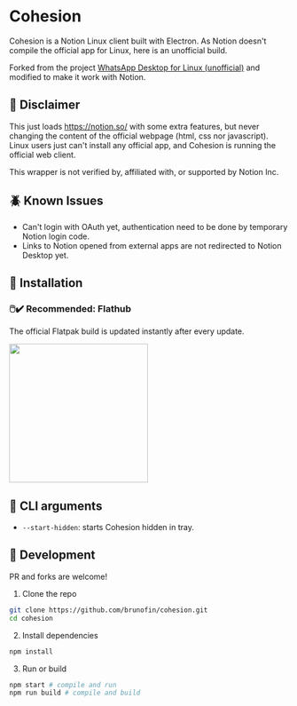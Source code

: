 # Cohesion
Cohesion is a Notion Linux client built with Electron. As Notion doesn't compile the official app for Linux, here is an unofficial build.

Forked from the project [WhatsApp Desktop for Linux (unofficial)](https://github.com/mimbrero/whatsapp-desktop-linux) and modified to make it work with Notion.

## 📜 Disclaimer
This just loads https://notion.so/ with some extra features, but never changing the content of the official webpage (html, css nor javascript). Linux users just can't install any official app, and Cohesion is running the official web client.

This wrapper is not verified by, affiliated with, or supported by Notion Inc.

## 🪲 Known Issues
- Can't login with OAuth yet, authentication need to be done by temporary Notion login code.
- Links to Notion opened from external apps are not redirected to Notion Desktop yet.

## 💾 Installation
### 🖱️✔️ Recommended: Flathub
The official Flatpak build is updated instantly after every update.

<a href="https://flathub.org/apps/details/io.github.brunofin.Cohesion"><img src="https://flathub.org/assets/badges/flathub-badge-en.png" width="250"></a>

## :hammer: CLI arguments
- `--start-hidden`: starts Cohesion hidden in tray.

## :construction: Development
PR and forks are welcome!

1. Clone the repo
```bash
git clone https://github.com/brunofin/cohesion.git
cd cohesion
```

2. Install dependencies
```bash
npm install
```

3. Run or build
```bash
npm start # compile and run
npm run build # compile and build
```


